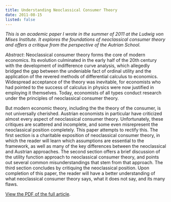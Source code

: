```yaml
---
title: Understanding Neoclassical Consumer Theory
date: 2011-08-15
listed: false
---
```


_This is an academic paper I wrote in the summer of 2011 at the Ludwig von Mises Institute. It explores the foundations of neoclassical consumer theory and offers a critique from the perspective of the Autrian School._

_Abstract_: Neoclassical consumer theory forms the core of modern economics. Its evolution culminated in the early half of the 20th century with the development of indifference curve analysis, which allegedly bridged the gap between the undeniable fact of ordinal utility and the application of the revered methods of differential calculus to economics. Widespread acceptance of the theory was inevitable, for economists who had pointed to the success of calculus in physics were now justified in employing it themselves. Today, economists of all types conduct research under the principles of neoclassical consumer theory.

But modern economic theory, including the the theory of the consumer, is not universally cherished. Austrian economists in particular have criticized almost every aspect of neoclassical consumer theory. Unfortunately, these critiques are scattered and incomplete, and some even misrepresent the neoclassical position completely. This paper attempts to rectify this. The first section is a charitable exposition of neoclassical consumer theory, in which the reader will learn which assumptions are essential to the framework, as well as many of the key differences between the neoclassical and Austrian approaches. The second section offers a brief discussion of the utility function approach to neoclassical consumer theory, and points out several common misunderstandings that stem from that approach. The third section concludes by critiquing the neoclassical position. Upon completion of this paper, the reader will have a better understanding of what neoclassical consumer theory says, what it does not say, and its many flaws.

[View the PDF of the full article](./understanding-neoclassical.pdf).
